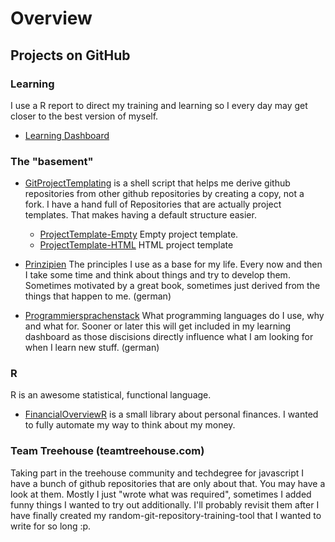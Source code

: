 # Overview

## Projects on GitHub

### Learning

I use a R report to direct my training and learning so I every day may 
get closer to the best version of myself.

  - [Learning Dashboard](Learning-Dashboard.html)

### The "basement"
  - [GitProjectTemplating](https://github.com/stho32/GitProjectTemplating) is a shell script that helps me derive github repositories from other github repositories by creating a copy, not a fork. I have a hand full of Repositories that are actually project templates. That makes having a default structure easier.
    - [ProjectTemplate-Empty](https://github.com/stho32/ProjectTemplate-Empty) Empty project template.
    - [ProjectTemplate-HTML](https://github.com/stho32/ProjectTemplate-HTML) HTML project template

  - [Prinzipien](https://github.com/stho32/Prinzipien) The principles I use as a base for my life. Every now and then I take some time and think about things and try to develop them. Sometimes motivated by a great book, sometimes just derived from the things that happen to me. (german)

  - [Programmiersprachenstack](https://github.com/stho32/Programmiersprachenstack) What programming languages do I use, why and what for. Sooner or later this will get included in my learning dashboard as those discisions directly influence what I am looking for when I learn new stuff. (german)

### R

R is an awesome statistical, functional language. 

  - [FinancialOverviewR](https://github.com/stho32/FinancialOverviewR) is a small library about personal finances. I wanted to fully automate my way to think about my money.

### Team Treehouse (teamtreehouse.com)

Taking part in the treehouse community and techdegree for javascript I have a bunch of github repositories that are only about that. You may have a look at them. Mostly I just "wrote what was required", sometimes I added funny things I wanted to try out additionally. I'll probably revisit them after I have finally created my random-git-repository-training-tool that I wanted to write for so long :p. 



